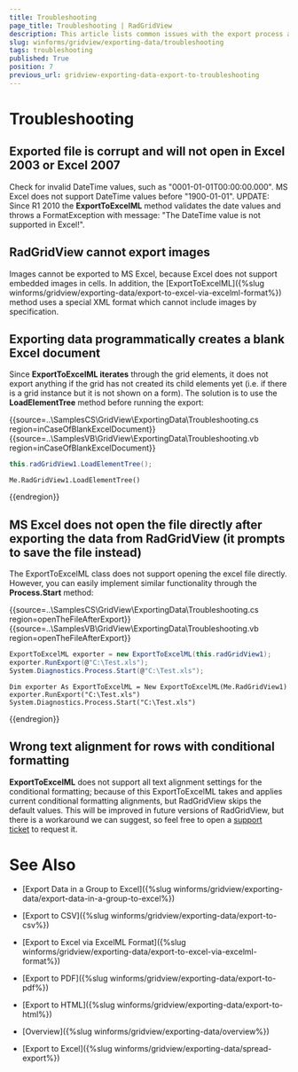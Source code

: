 ```yaml
---
title: Troubleshooting
page_title: Troubleshooting | RadGridView
description: This article lists common issues with the export process and provides solutions.
slug: winforms/gridview/exporting-data/troubleshooting
tags: troubleshooting
published: True
position: 7
previous_url: gridview-exporting-data-export-to-troubleshooting
---
```


# Troubleshooting

## Exported file is corrupt and will not open in Excel 2003 or Excel 2007

Check for invalid DateTime values, such as "0001-01-01T00:00:00.000". MS Excel does not support DateTime values before "1900-01-01". UPDATE: Since R1 2010 the __ExportToExcelML__ method validates the date values and throws a FormatException with message: "The DateTime value is not supported in Excel!".

## RadGridView cannot export images

Images cannot be exported to MS Excel, because Excel does not support embedded images in cells. In addition, the [ExportToExcelML]({%slug winforms/gridview/exporting-data/export-to-excel-via-excelml-format%}) method uses a special XML format which cannot include images by specification.

## Exporting data programmatically creates a blank Excel document

Since __ExportToExcelML iterates__ through the grid elements, it does not export anything if the grid has not created its child elements yet (i.e. if there is a grid instance but it is not shown on a form). The solution is to use the __LoadElementTree__ method before running the export: 

{{source=..\SamplesCS\GridView\ExportingData\Troubleshooting.cs region=inCaseOfBlankExcelDocument}} 
{{source=..\SamplesVB\GridView\ExportingData\Troubleshooting.vb region=inCaseOfBlankExcelDocument}} 

````C#
this.radGridView1.LoadElementTree();

````
````VB.NET
Me.RadGridView1.LoadElementTree()

````

{{endregion}} 


## MS Excel does not open the file directly after exporting the data from RadGridView (it prompts to save the file instead)

The ExportToExcelML class does not support opening the excel file directly. However, you can easily implement similar functionality through the __Process.Start__ method:

{{source=..\SamplesCS\GridView\ExportingData\Troubleshooting.cs region=openTheFileAfterExport}} 
{{source=..\SamplesVB\GridView\ExportingData\Troubleshooting.vb region=openTheFileAfterExport}} 

````C#
ExportToExcelML exporter = new ExportToExcelML(this.radGridView1);
exporter.RunExport(@"C:\Test.xls");
System.Diagnostics.Process.Start(@"C:\Test.xls");

````
````VB.NET
Dim exporter As ExportToExcelML = New ExportToExcelML(Me.RadGridView1)
exporter.RunExport("C:\Test.xls")
System.Diagnostics.Process.Start("C:\Test.xls")

````

{{endregion}} 

## Wrong text alignment for rows with conditional formatting

__ExportToExcelML__ does not support all text alignment settings for the conditional formatting; because of this ExportToExcelML takes and applies current conditional formatting alignments, but RadGridView skips the default values. This will be improved in future versions of RadGridView, but there is a workaround we can suggest, so feel free to open a [support ticket](http://www.telerik.com/account/support-tickets.aspx) to request it.
# See Also
* [Export Data in a Group to Excel]({%slug winforms/gridview/exporting-data/export-data-in-a-group-to-excel%})

* [Export to CSV]({%slug winforms/gridview/exporting-data/export-to-csv%})

* [Export to Excel via ExcelML Format]({%slug winforms/gridview/exporting-data/export-to-excel-via-excelml-format%})

* [Export to PDF]({%slug winforms/gridview/exporting-data/export-to-pdf%})

* [Export to HTML]({%slug winforms/gridview/exporting-data/export-to-html%})

* [Overview]({%slug winforms/gridview/exporting-data/overview%})

* [Export to Excel]({%slug winforms/gridview/exporting-data/spread-export%})

